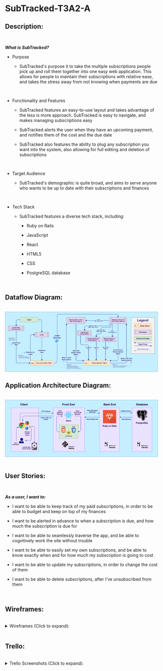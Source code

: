 # SubTracked-T3A2-A

## Description:

<br/>

***What is SubTracked?***

- Purpose

    - SubTracked's purpose it to take the multiple subscriptions people pick up and roll them together into one easy web         application. This allows for people to maintain their subscriptions with relative ease, and takes the stress away from not knowing when payments are due
<br>

- Functionality and Features

   - SubTracked features an easy-to-use layout and takes advantage of the less is more approach. SubTracked is easy to navigate, and makes managing subscriptions easy

   - SubTracked alerts the user when they have an upcoming payment, and notifies them of the cost and the due date

   - SubTracked also features the ability to plug any subscription you want into the system, also allowing for full editing and deletion of subscriptions
<br>

- Target Audience

   - SubTracked's demographic is quite broad, and aims to serve anyone who wants to be up to date with their subscriptions and finances
<br>

- Tech Stack

    - SubTracked features a diverse tech stack, including:

       - Ruby on Rails

       - JavaScript

       - React

       - HTML5

       - CSS

       - PostgreSQL database

<br/>

## Dataflow Diagram:

<br/>

<img src="./img/diagrams/dataflow.png" alt="Data Flow Diagram" />

<br/>

## Application Architecture Diagram:

<br/>

<img src="./img/diagrams/app-arch.png" alt="Application Architecture Diagram" />

<br/>

<br/>

## User Stories:

<br/>

***As a user, I want to:***

- I want to be able to keep track of my paid subscriptions, in order to be able to budget and keep on top of my finances

- I want to be alerted in advance to when a subscription is due, and how much the subscription is due for

- I want to be able to seamlessly traverse the app, and be able to cognitively work the site without trouble

- I want to be able to easily set my own subscriptions, and be able to know exactly when and for how much my subscription is going to cost

- I want to be able to update my subscriptions, in order to change the cost of them

- I want to be able to delete subscriptions, after I've unsubscribed from them

<br/>

## Wireframes:

<br/>

<details>
    <summary>
    Wireframes (Click to expand):
    </summary>
    - Example:
    <img src="./example.png" alt="Example Text" />
</details>

<br/>

## Trello:

<br/>

<details>
    <summary>
    Trello Screenshots (Click to expand):
    </summary>
    - Day 1:
    <img src="./img/trello-screenshots/trello-jan-18-21.png" alt="Trello Screenshot Day 1" />
    - Day 2:
    <img src="./img/trello-screenshots/trello-jan-19-21.png" alt="Trello Screenshot Day 2" />
    - Day 3:
    <img src="./img/trello-screenshots/trello-jan-20-21.png" alt="Trello Screenshot Day 3" />
    - Day 4:
    <img src="./img/trello-screenshots/trello-jan-21-21.png" alt="Trello Screenshot Day 4" />
</details>

<br/>
